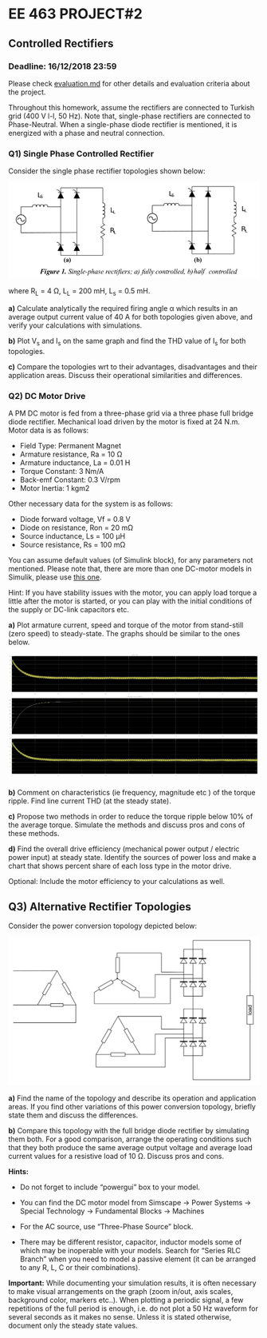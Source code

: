 # EE 463 PROJECT#2

## Controlled Rectifiers

### Deadline: 16/12/2018 23:59

Please check [evaluation.md](evaluation.md) for other details and evaluation criteria about the project.

Throughout this homework, assume the rectifiers are connected to Turkish grid (400 V l-l, 50 Hz). Note that, single-phase rectifiers are connected to Phase-Neutral. When a single-phase diode rectifier is mentioned, it is energized with a phase and neutral connection.

### Q1) Single Phase Controlled Rectifier

Consider the single phase rectifier topologies shown below:

![](single_phase_rectifiers.png)

where R<sub>L</sub> = 4 Ω, L<sub>L</sub> = 200 mH, L<sub>s</sub> = 0.5 mH.

**a)** Calculate analytically the required firing angle α which results in an average output current value of 40 A for both topologies given above, and verify your calculations with simulations.

**b)** Plot V<sub>s</sub> and I<sub>s</sub> on the same graph and find the THD value of I<sub>s</sub> for both topologies.

**c)** Compare the topologies wrt to their advantages, disadvantages and their application areas. Discuss their operational similarities and differences.

### Q2) DC Motor Drive

A PM DC motor is fed from a three-phase grid via a three phase full bridge diode rectifier. Mechanical load driven by the motor is fixed at 24 N.m. Motor data is as follows:

- Field Type: Permanent Magnet
- Armature resistance, Ra = 10 Ω
- Armature inductance, La = 0.01 H
- Torque Constant: 3 Nm/A
- Back-emf Constant: 0.3 V/rpm
- Motor Inertia: 1 kgm2

Other necessary data for the system is as follows:

- Diode forward voltage, Vf = 0.8 V
- Diode on resistance, Ron = 20 mΩ
- Source inductance, Ls = 100 µH
- Source resistance, Rs = 100 mΩ

You can assume default values (of Simulink block), for any parameters not mentioned. Please note that, there are more than one DC-motor models in Simulik, please use [this one](https://www.mathworks.com/help/physmod/sps/powersys/ref/dcmachine.html).

Hint: If you have stability issues with the motor, you can apply load torque a little after the motor is started, or you can play with the initial conditions of the supply or DC-link capacitors etc.

**a)** Plot armature current, speed and torque of the motor from stand-still (zero speed) to steady-state. The graphs should be similar to the ones below. 

![](dc_motor_current.jpg)

**b)** Comment on characteristics (ie frequency, magnitude etc ) of the torque ripple. Find line current THD (at the steady state).

**c)** Propose two methods in order to reduce the torque ripple below 10% of the average torque. Simulate the methods and discuss pros and cons of these methods.


**d)** Find the overall drive efficiency (mechanical power output / electric power input) at steady state. Identify the sources of power loss and make a chart that shows percent share of each loss type in the motor drive. 

Optional: Include the motor efficiency to your calculations as well.

## Q3) Alternative Rectifier Topologies

Consider the power conversion topology depicted below:

![](q3.gif)

**a)** Find the name of the topology and describe its operation and application areas. If you find other variations of this power conversion topology, briefly state them and discuss the differences.


**b)** Compare this topology with the full bridge diode rectifier by simulating them both. For a good comparison, arrange the operating conditions such that they both produce the same average output voltage and average load current values for a resistive load of 10 Ω. Discuss pros and cons.

**Hints:** 

- Do not forget to include “powergui” box to your model.

- You can find the DC motor model from Simscape → Power Systems → Special Technology → Fundamental Blocks → Machines

- For the AC source, use “Three-Phase Source” block.

- There may be different resistor, capacitor, inductor models some of which may be inoperable with your models. Search for “Series RLC Branch” when you need to model a passive element (it can be arranged to any R, L, C or their combinations).

**Important:** While documenting your simulation results, it is often
necessary to make visual arrangements on the graph (zoom in/out, axis
scales, background color, markers etc..). When plotting a periodic
signal, a few repetitions of the full period is enough, i.e. do not plot
a 50 Hz waveform for several seconds as it makes no sense. Unless it is
stated otherwise, document only the steady state values.
